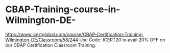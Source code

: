 # CBAP-Training-course-in-Wilmington-DE-
https://www.icertglobal.com/course/CBAP-Certification-Training-Wilmington-DE/Classroom/58/244   Use Code: ICERT20 to avail 20% OFF on our CBAP Certification Classroom Training.
